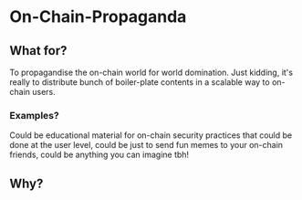# On-Chain-Propaganda

## What for?
To propagandise the on-chain world for world domination. 
Just kidding, it's really to distribute bunch of boiler-plate contents in a scalable way to on-chain users.

### Examples?
Could be educational material for on-chain security practices that could be done at the user level, could be just to send fun memes to your on-chain friends, could be anything you can imagine tbh!

## Why?
